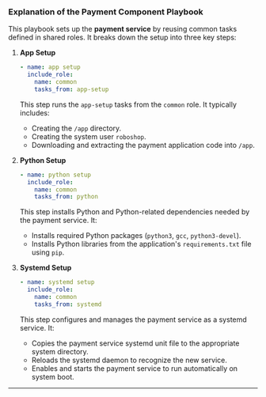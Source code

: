 

### Explanation of the Payment Component Playbook

This playbook sets up the **payment service** by reusing common tasks defined in shared roles. It breaks down the setup into three key steps:

1. **App Setup**

   ```yaml
   - name: app setup 
     include_role: 
       name: common
       tasks_from: app-setup
   ```

   This step runs the `app-setup` tasks from the `common` role. It typically includes:

   * Creating the `/app` directory.
   * Creating the system user `roboshop`.
   * Downloading and extracting the payment application code into `/app`.

2. **Python Setup**

   ```yaml
   - name: python setup
     include_role: 
       name: common
       tasks_from: python
   ```

   This step installs Python and Python-related dependencies needed by the payment service. It:

   * Installs required Python packages (`python3`, `gcc`, `python3-devel`).
   * Installs Python libraries from the application's `requirements.txt` file using `pip`.

3. **Systemd Setup**

   ```yaml
   - name: systemd setup
     include_role: 
       name: common
       tasks_from: systemd
   ```

   This step configures and manages the payment service as a systemd service. It:

   * Copies the payment service systemd unit file to the appropriate system directory.
   * Reloads the systemd daemon to recognize the new service.
   * Enables and starts the payment service to run automatically on system boot.

---


